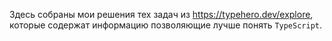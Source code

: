 Здесь собраны мои решения тех задач из https://typehero.dev/explore, которые содержат информацию позволяющие лучше понять `TypeScript`.


